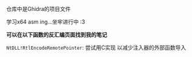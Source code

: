 仓库中是Ghidra的项目文件

学习x64 asm ing...坐牢进行中 :3

**可以在以下函数的反汇编页面找到我的笔记**

`NtDLL!RtlEncodeRemotePointer`: 尝试用C实现 以减少注入器的外部函数导入
